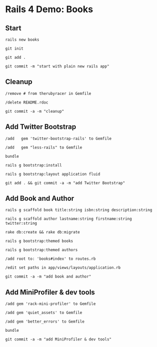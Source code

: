 # Rails 4 Demo: Books

## Start
`rails new books`

`git init`

`git add .`

`git commit -m "start with plain new rails app"`


## Cleanup
`/remove # from therubyracer in Gemfile`

`/delete README.rdoc`

`git commit -a -m "cleanup"`


## Add Twitter Bootstrap
`/add   gem 'twitter-bootstrap-rails' to Gemfile` 

`/add   gem "less-rails" to Gemfile` 

`bundle`

`rails g bootstrap:install`

`rails g bootstrap:layout application fluid`

`git add . && git commit -a -m "add Twitter Bootstrap"`


## Add Book and Author
`rails g scaffold book title:string isbn:string description:string`

`rails g scaffold author lastname:string firstname:string twitter:string`

`rake db:create && rake db:migrate`

`rails g bootstrap:themed books`

`rails g bootstrap:themed authors`

`/add root to: 'books#index' to routes.rb`

`/edit set paths in app/views/layouts/application.rb`

`git commit -a -m "add book and author"`


## Add MiniProfiler & dev tools
`/add gem 'rack-mini-profiler' to Gemfile`

`/add gem 'quiet_assets' to Gemfile`

`/add gem 'better_errors' to Gemfile`

`bundle`

`git commit -a -m "add MiniProfiler & dev tools"`

